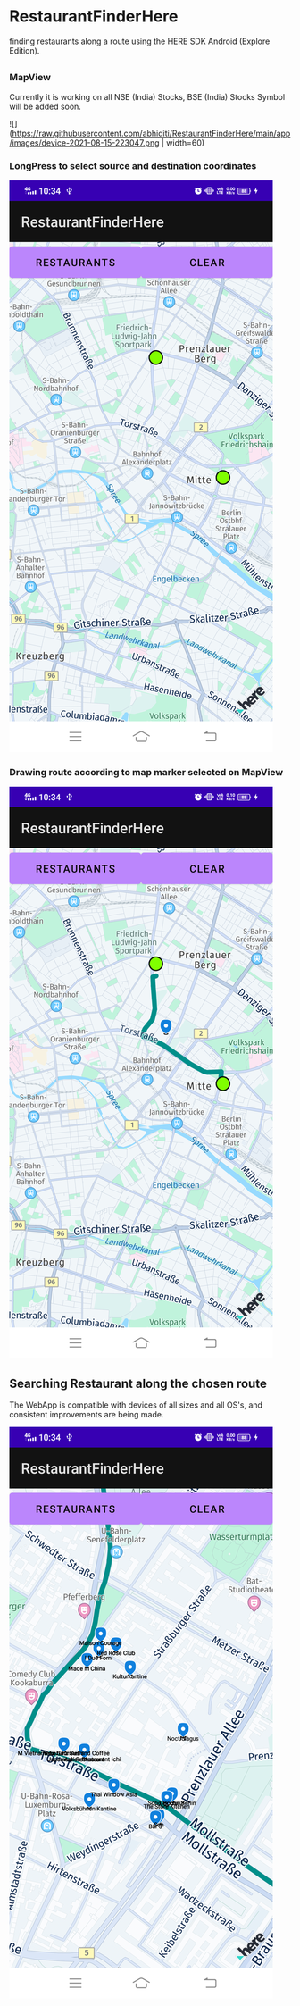 # RestaurantFinderHere
 finding restaurants along a route using the HERE SDK Android (Explore Edition).
## 

### MapView
Currently it is working on all NSE (India) Stocks, BSE (India) Stocks Symbol will be added soon.

![](https://raw.githubusercontent.com/abhiditi/RestaurantFinderHere/main/app/images/device-2021-08-15-223047.png | width=60)

### LongPress to select source and destination coordinates
![](https://raw.githubusercontent.com/abhiditi/RestaurantFinderHere/main/app/images/device-2021-08-15-223112.png)

### Drawing route according to map marker selected on MapView 
![](https://raw.githubusercontent.com/abhiditi/RestaurantFinderHere/main/app/images/device-2021-08-15-223129.png)

## Searching Restaurant along the chosen route
The WebApp is compatible with devices of all sizes and all OS's, and consistent improvements are being made.

![](https://raw.githubusercontent.com/abhiditi/RestaurantFinderHere/main/app/images/device-2021-08-15-223148.png)
